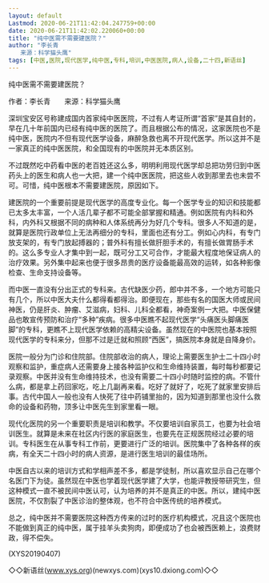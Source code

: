 ```yaml
---
layout: default
Lastmod: 2020-06-21T11:42:04.247759+00:00
date: 2020-06-21T11:42:02.220060+00:00
title: "纯中医需不需要建医院？"
author: "李长青
　　来源：科学猫头鹰"
tags: [中医,医院,现代医学,纯中医,专科,培训,中医医院,病人,设备,二十四,新语丝]
---
```


纯中医需不需要建医院？

作者：李长青　　来源：科学猫头鹰

深圳宝安区号称建成国内首家纯中医医院，不过有人考证所谓“首家”是其自封的，早在几十年前国内已经有纯中医的医院了。而且根据公布的情况，这家医院也不是纯中医，医院内不但有现代医学设备，麻醉急救也离不开现代医学。所以这并不是一家真正的纯中医医院，和全国现有的中医院并无本质区别。

不过既然吃中药看中医的老百姓还这么多，明明利用现代医学却总把功劳归到中医药头上的医生和病人也一大把，建一个纯中医医院，把这些人收到那里去也未尝不可。可惜，纯中医根本不需要建医院，原因如下。

建医院的一个重要前提是现代医学的高度专业化。每一个医学专业的知识和技能都已太多太丰富，一个人活几辈子都不可能全部掌握和精通。例如医院有内科和外科，内外科又根据不同的病种和人体系统再分为好几个专科。很多人不知道的是，就算是医院行政单位上无法再细分的专科，里面也还有分工。例如心内科，有专门放支架的，有专门放起搏器的；普外科有擅长做肝胆手术的，有擅长做胃肠手术的。这么多专业人才集中到一起，既可分工又可合作，才能最大程度地保证病人的治疗效果。另外集中起来也便于很多昂贵的医疗设备能最高效的运转，如各种影像检查、生命支持设备等。

而中医一直没有分出正式的专科来。古代缺医少药，郎中并不多，一个地方可能只有几个，所以中医大夫什么都得看都得治。即便现在，那些有名的国医大师或民间神医，仍是肝炎、肿瘤、艾滋病，妇科、儿科全都看，神奇案例一大把。中医保健品也敢宣传预防和治疗“多种”疾病。很多中医瞧不起现代医学“头痛医头脚痛医脚”的专科，更瞧不上现代医学依赖的高精尖设备。虽然现在的中医院也基本按照现代医学的专科来分，但那不过是迁就和照顾“西医”，搞医院本身就是自降身价。

医院一般分为门诊和住院部。住院部收治的病人，理论上需要医生护士二十四小时观察和监护，重症病人还需要身上接各种监护仪和生命维持装置，每时每秒都要记录观察。中医并没有生命维持技术，也没有需要二十四小时随时监控的病。不管什么病，都是拿上药回家吃，吃上几副再来看。吃好了就好了，吃死了就家里安排后事。古代中国人一般也没有人快死了往中药铺里抬的，因为知道到那里也没什么救命的设备和药物，顶多让中医先生到家里看一眼。

现代化医院的另一个重要职责是培训和教学。不仅要培训自家员工，也要为社会培训医生。就算是未来在社区内行医的家庭医生，也要先在正规医院经过必要的培训。专科医生在从事专科工作前，更要进行广泛的培训。医院集中了各种各样的疾病，有全天二十四小时的病人资源，是进行医生培训的最佳场所。

中医自古以来的培训方式和学相声差不多，都是学徒制，所以喜欢显示自己在哪个名医门下为徒。虽然现在中医也学着现代医学建了大学，也能评教授带研究生，但这种模式一直不被民间中医认可，认为培养的并不是真正的中医。所以，建纯中医医院，不仅割裂了中医诊治的整体观，也不符合中医传统的培养模式。

总之，纯中医并不需要医院这种西方传来的过时的医疗机构模式，况且这个医院也不能做到真正的纯中医，属于挂羊头卖狗肉，即便成功了也会被西医赖上，浪费财政，得不偿失。

(XYS20190407)

◇◇新语丝(www.xys.org)(newxys.com)(xys10.dxiong.com)◇◇

